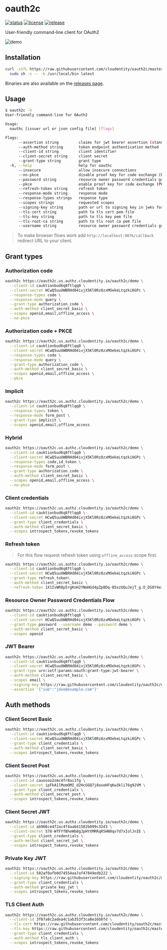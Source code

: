 # oauth2c

[![status](https://github.com/cloudentity/oauth2c/workflows/build/badge.svg)](https://github.com/cloudentity/oauthc/actions)
[![license](https://img.shields.io/badge/license-Apache--2.0-blue.svg)](https://www.apache.org/licenses/LICENSE-2.0.html)
[![release](https://img.shields.io/github/release-pre/cloudentity/oauth2c.svg)](https://github.com/cloudentity/oauth2c/releases)

User-friendly command-line client for OAuth2

![demo](https://user-images.githubusercontent.com/909896/176916616-36d803ef-832a-4bd8-ba8d-f6689e31ed22.gif)


## Installation

``` sh
curl -sSfL https://raw.githubusercontent.com/cloudentity/oauth2c/master/install.sh | \
  sudo sh -s -- -b /usr/local/bin latest
```

Binaries are also available on the [releases page].

[releases page]: https://github.com/cloudentity/oauth2c/releases

## Usage

``` sh
$ oauth2c -h
User-friendly command-line for OAuth2

Usage:
  oauthc [issuer url or json config file] [flags]

Flags:
      --assertion string         claims for jwt bearer assertion (standard claims such as iss, aud, iat, exp, jti are automatically generated)
      --auth-method string       token endpoint authentication method
      --client-id string         client identifier
      --client-secret string     client secret
      --grant-type string        grant type
  -h, --help                     help for oauthc
      --insecure                 allow insecure connections
      --no-pkce                  disable proof key for code exchange (PKCE)
      --password string          resource owner password credentials grant flow password
      --pkce                     enable proof key for code exchange (PKCE)
      --refresh-token string     refresh token
      --response-mode string     response mode
      --response-types strings   response type
      --scopes strings           requested scopes
      --signing-key string       path or url to signing key in jwks format
      --tls-cert string          path to tls cert pem file
      --tls-key string           path to tls key pem file
      --tls-root-ca string       path to tls root ca pem file
      --username string          resource owner password credentials grant flow username
```

> To make browser flows work add `http://localhost:9876/callback` redirect URL to your client.

## Grant types

### Authorization code

``` sh
oauth2c https://oauth2c.us.authz.cloudentity.io/oauth2c/demo \
  --client-id cauktionbud6q8ftlqq0 \
  --client-secret HCwQ5uuUWBRHd04ivjX5Kl0Rz8zxMOekeLtqzki0GPc \
  --response-types code \
  --response-mode query \
  --grant-type authorization_code \
  --auth-method client_secret_basic \
  --scopes openid,email,offline_access \
  --no-pkce
```

### Authorization code + PKCE

``` sh
oauth2c https://oauth2c.us.authz.cloudentity.io/oauth2c/demo \
  --client-id cauktionbud6q8ftlqq0 \
  --client-secret HCwQ5uuUWBRHd04ivjX5Kl0Rz8zxMOekeLtqzki0GPc \
  --response-types code \
  --response-mode query \
  --grant-type authorization_code \
  --auth-method client_secret_basic \
  --scopes openid,email,offline_access \
  --pkce
```

### Implicit

``` sh
oauth2c https://oauth2c.us.authz.cloudentity.io/oauth2c/demo \
  --client-id cauktionbud6q8ftlqq0 \
  --response-types token \
  --response-mode form_post \
  --grant-type implicit \
  --scopes openid,email,offline_access
```

### Hybrid

``` sh
oauth2c https://oauth2c.us.authz.cloudentity.io/oauth2c/demo \
  --client-id cauktionbud6q8ftlqq0 \
  --client-secret HCwQ5uuUWBRHd04ivjX5Kl0Rz8zxMOekeLtqzki0GPc \
  --response-types code,id_token \
  --response-mode form_post \
  --grant-type authorization_code \
  --auth-method client_secret_basic \
  --scopes openid,email,offline_access \
  --no-pkce
```


### Client credentials

``` sh
oauth2c https://oauth2c.us.authz.cloudentity.io/oauth2c/demo \
  --client-id cauktionbud6q8ftlqq0 \
  --client-secret HCwQ5uuUWBRHd04ivjX5Kl0Rz8zxMOekeLtqzki0GPc \
  --grant-type client_credentials \
  --auth-method client_secret_basic \
  --scopes introspect_tokens,revoke_tokens
```


### Refresh token

> For this flow request refresh token using `offline_access` scope first.

``` sh
oauth2c https://oauth2c.us.authz.cloudentity.io/oauth2c/demo \
  --client-id cauktionbud6q8ftlqq0 \
  --client-secret HCwQ5uuUWBRHd04ivjX5Kl0Rz8zxMOekeLtqzki0GPc \
  --grant-type refresh_token\
  --auth-method client_secret_basic \
  --refresh-token 1X1IvWR8p5rgKnH2YNmHGd4pZp8Dq-85xzUQuJejT_g.O_DS8Y4eiTS5jZ47_eBv3VbwP4zQUyxjNVW93AyU82k
```

### Resource Owner Password Credentials Flow

``` sh
oauth2c https://oauth2c.us.authz.cloudentity.io/oauth2c/demo \
  --client-id cauktionbud6q8ftlqq0 \
  --client-secret HCwQ5uuUWBRHd04ivjX5Kl0Rz8zxMOekeLtqzki0GPc \
  --grant-type password --username demo --password demo \
  --auth-method client_secret_basic \
  --scopes openid
```

### JWT Bearer

``` sh
oauth2c https://oauth2c.us.authz.cloudentity.io/oauth2c/demo \
  --client-id cauktionbud6q8ftlqq0 \
  --client-secret HCwQ5uuUWBRHd04ivjX5Kl0Rz8zxMOekeLtqzki0GPc \
  --grant-type urn:ietf:params:oauth:grant-type:jwt-bearer \
  --auth-method client_secret_basic \
  --scopes email \
  --signing-key https://raw.githubusercontent.com/cloudentity/oauth2c/master/data/key.json \
  --assertion '{"sub":"jdoe@example.com"}'
```

## Auth methods

### Client Secret Basic

``` sh
oauth2c https://oauth2c.us.authz.cloudentity.io/oauth2c/demo \
  --client-id cauktionbud6q8ftlqq0 \
  --client-secret HCwQ5uuUWBRHd04ivjX5Kl0Rz8zxMOekeLtqzki0GPc \
  --grant-type client_credentials \
  --auth-method client_secret_basic \
  --scopes introspect_tokens,revoke_tokens
```

### Client Secret Post

``` sh
oauth2c https://oauth2c.us.authz.cloudentity.io/oauth2c/demo \
  --client-id cauosoo2omc4fr8ai1fg \
  --client-secret ipFkA1lMomOMI_d2HcGGQ7j8oxeHFqKw3kli76g92VM \
  --grant-type client_credentials \
  --auth-method client_secret_post \
  --scopes introspect_tokens,revoke_tokens
```

### Client Secret JWT

``` sh
oauth2c https://oauth2c.us.authz.cloudentity.io/oauth2c/demo \
  --client-id ab966ce4f2ac4f4aa641582b099c32d3 \
  --client-secret 578-WfFYfBheWb8gJpHYXMRRqR5HN0qv7d7xIolJnIE \
  --grant-type client_credentials \
  --auth-method client_secret_jwt \
  --scopes introspect_tokens,revoke_tokens
```

### Private Key JWT

``` sh
oauth2c https://oauth2c.us.authz.cloudentity.io/oauth2c/demo \
  --client-id 582af0afb0d74554aa7af47849edb222 \
  --signing-key https://raw.githubusercontent.com/cloudentity/oauth2c/master/data/key.json \
  --grant-type client_credentials \
  --auth-method private_key_jwt \
  --scopes introspect_tokens,revoke_tokens
```

### TLS Client Auth

``` sh
oauth2c https://oauth2c.us.authz.cloudentity.io/oauth2c/demo \
  --client-id 3f07a8c2adea4c1ab353f3ca8e16b8fd \
  --tls-cert https://raw.githubusercontent.com/cloudentity/oauth2c/master/data/cert.pem \
  --tls-key https://raw.githubusercontent.com/cloudentity/oauth2c/master/data/key.pem \
  --grant-type client_credentials \
  --auth-method tls_client_auth \
  --scopes introspect_tokens,revoke_tokens
```
